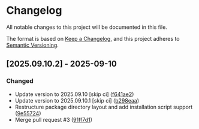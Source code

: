 # Changelog

All notable changes to this project will be documented in this file.

The format is based on [Keep a Changelog](https://keepachangelog.com/en/1.0.0/),
and this project adheres to [Semantic Versioning](https://semver.org/spec/v2.0.0.html).

## [2025.09.10.2] - 2025-09-10

### Changed

* Update version to 2025.09.10 [skip ci] ([f641ae2](https://github.com/N6REJ/bears_aichatbot/commit/f641ae2))
* Update version to 2025.09.10.1 [skip ci] ([b298eaa](https://github.com/N6REJ/bears_aichatbot/commit/b298eaa))
* Restructure package directory layout and add installation script support ([9e55724](https://github.com/N6REJ/bears_aichatbot/commit/9e55724))
* Merge pull request #3 ([91ff7d1](https://github.com/N6REJ/bears_aichatbot/commit/91ff7d1))

